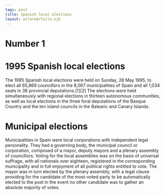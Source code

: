 ```yaml
---
tags: post
title: Spanish local elections
layout: oclareArticle.njk
---
```

# Number 1

# 1995 Spanish local elections

The 1995 Spanish local elections were held on Sunday, 28 May 1995, to elect all 65,869 councillors in the 8,067 municipalities of Spain and all 1,034 seats in 38 provincial deputations.[1][2] The elections were held simultaneously with regional elections in thirteen autonomous communities, as well as local elections in the three foral deputations of the Basque Country and the ten island councils in the Balearic and Canary Islands.

# Municipal elections

Municipalities in Spain were local corporations with independent legal personality. They had a governing body, the municipal council or corporation, composed of a mayor, deputy mayors and a plenary assembly of councillors. Voting for the local assemblies was on the basis of universal suffrage, with all nationals over eighteen, registered in the corresponding municipality and in full enjoyment of all political rights entitled to vote. The mayor was in turn elected by the plenary assembly, with a legal clause providing for the candidate of the most-voted party to be automatically elected to the post in the event no other candidate was to gather an absolute majority of votes. 